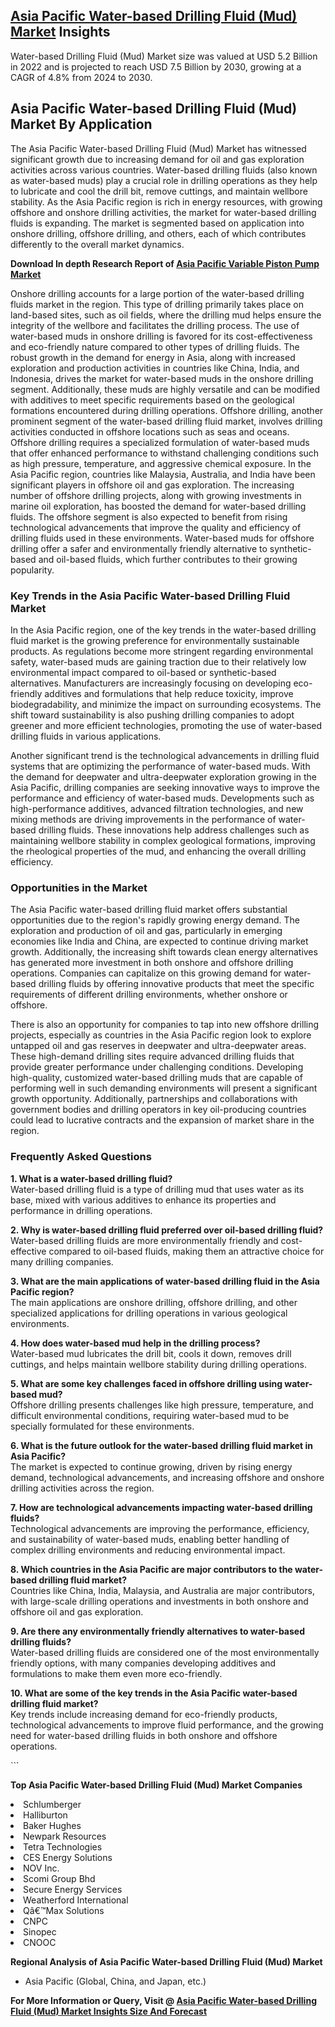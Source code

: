 <h2><a href="https://www.verifiedmarketreports.com/download-sample/?rid=225218&amp;utm_source=Github-Feb&amp;utm_medium=225" target="_blank">Asia Pacific Water-based Drilling Fluid (Mud) Market</a> Insights</h2><p>Water-based Drilling Fluid (Mud) Market size was valued at USD 5.2 Billion in 2022 and is projected to reach USD 7.5 Billion by 2030, growing at a CAGR of 4.8% from 2024 to 2030.</p><p><h2>Asia Pacific Water-based Drilling Fluid (Mud) Market By Application</h2> <p>The Asia Pacific Water-based Drilling Fluid (Mud) Market has witnessed significant growth due to increasing demand for oil and gas exploration activities across various countries. Water-based drilling fluids (also known as water-based muds) play a crucial role in drilling operations as they help to lubricate and cool the drill bit, remove cuttings, and maintain wellbore stability. As the Asia Pacific region is rich in energy resources, with growing offshore and onshore drilling activities, the market for water-based drilling fluids is expanding. The market is segmented based on application into onshore drilling, offshore drilling, and others, each of which contributes differently to the overall market dynamics. <p><strong>Download In depth Research Report of <a href="https://www.verifiedmarketreports.com/download-sample/?rid=236118&amp;utm_source=Pulse-Dec&amp;utm_medium=225" target="_blank">Asia Pacific Variable Piston Pump Market</a></strong></p> Onshore drilling accounts for a large portion of the water-based drilling fluids market in the region. This type of drilling primarily takes place on land-based sites, such as oil fields, where the drilling mud helps ensure the integrity of the wellbore and facilitates the drilling process. The use of water-based muds in onshore drilling is favored for its cost-effectiveness and eco-friendly nature compared to other types of drilling fluids. The robust growth in the demand for energy in Asia, along with increased exploration and production activities in countries like China, India, and Indonesia, drives the market for water-based muds in the onshore drilling segment. Additionally, these muds are highly versatile and can be modified with additives to meet specific requirements based on the geological formations encountered during drilling operations. Offshore drilling, another prominent segment of the water-based drilling fluid market, involves drilling activities conducted in offshore locations such as seas and oceans. Offshore drilling requires a specialized formulation of water-based muds that offer enhanced performance to withstand challenging conditions such as high pressure, temperature, and aggressive chemical exposure. In the Asia Pacific region, countries like Malaysia, Australia, and India have been significant players in offshore oil and gas exploration. The increasing number of offshore drilling projects, along with growing investments in marine oil exploration, has boosted the demand for water-based drilling fluids. The offshore segment is also expected to benefit from rising technological advancements that improve the quality and efficiency of drilling fluids used in these environments. Water-based muds for offshore drilling offer a safer and environmentally friendly alternative to synthetic-based and oil-based fluids, which further contributes to their growing popularity. <h3>Key Trends in the Asia Pacific Water-based Drilling Fluid Market</h3> <p>In the Asia Pacific region, one of the key trends in the water-based drilling fluid market is the growing preference for environmentally sustainable products. As regulations become more stringent regarding environmental safety, water-based muds are gaining traction due to their relatively low environmental impact compared to oil-based or synthetic-based alternatives. Manufacturers are increasingly focusing on developing eco-friendly additives and formulations that help reduce toxicity, improve biodegradability, and minimize the impact on surrounding ecosystems. The shift toward sustainability is also pushing drilling companies to adopt greener and more efficient technologies, promoting the use of water-based drilling fluids in various applications.</p> <p>Another significant trend is the technological advancements in drilling fluid systems that are optimizing the performance of water-based muds. With the demand for deepwater and ultra-deepwater exploration growing in the Asia Pacific, drilling companies are seeking innovative ways to improve the performance and efficiency of water-based muds. Developments such as high-performance additives, advanced filtration technologies, and new mixing methods are driving improvements in the performance of water-based drilling fluids. These innovations help address challenges such as maintaining wellbore stability in complex geological formations, improving the rheological properties of the mud, and enhancing the overall drilling efficiency.</p> <h3>Opportunities in the Market</h3> <p>The Asia Pacific water-based drilling fluid market offers substantial opportunities due to the region's rapidly growing energy demand. The exploration and production of oil and gas, particularly in emerging economies like India and China, are expected to continue driving market growth. Additionally, the increasing shift towards clean energy alternatives has generated more investment in both onshore and offshore drilling operations. Companies can capitalize on this growing demand for water-based drilling fluids by offering innovative products that meet the specific requirements of different drilling environments, whether onshore or offshore.</p> <p>There is also an opportunity for companies to tap into new offshore drilling projects, especially as countries in the Asia Pacific region look to explore untapped oil and gas reserves in deepwater and ultra-deepwater areas. These high-demand drilling sites require advanced drilling fluids that provide greater performance under challenging conditions. Developing high-quality, customized water-based drilling muds that are capable of performing well in such demanding environments will present a significant growth opportunity. Additionally, partnerships and collaborations with government bodies and drilling operators in key oil-producing countries could lead to lucrative contracts and the expansion of market share in the region.</p> <h3>Frequently Asked Questions</h3> <p><strong>1. What is a water-based drilling fluid?</strong><br> Water-based drilling fluid is a type of drilling mud that uses water as its base, mixed with various additives to enhance its properties and performance in drilling operations.</p> <p><strong>2. Why is water-based drilling fluid preferred over oil-based drilling fluid?</strong><br> Water-based drilling fluids are more environmentally friendly and cost-effective compared to oil-based fluids, making them an attractive choice for many drilling companies.</p> <p><strong>3. What are the main applications of water-based drilling fluid in the Asia Pacific region?</strong><br> The main applications are onshore drilling, offshore drilling, and other specialized applications for drilling operations in various geological environments.</p> <p><strong>4. How does water-based mud help in the drilling process?</strong><br> Water-based mud lubricates the drill bit, cools it down, removes drill cuttings, and helps maintain wellbore stability during drilling operations.</p> <p><strong>5. What are some key challenges faced in offshore drilling using water-based mud?</strong><br> Offshore drilling presents challenges like high pressure, temperature, and difficult environmental conditions, requiring water-based mud to be specially formulated for these environments.</p> <p><strong>6. What is the future outlook for the water-based drilling fluid market in Asia Pacific?</strong><br> The market is expected to continue growing, driven by rising energy demand, technological advancements, and increasing offshore and onshore drilling activities across the region.</p> <p><strong>7. How are technological advancements impacting water-based drilling fluids?</strong><br> Technological advancements are improving the performance, efficiency, and sustainability of water-based muds, enabling better handling of complex drilling environments and reducing environmental impact.</p> <p><strong>8. Which countries in the Asia Pacific are major contributors to the water-based drilling fluid market?</strong><br> Countries like China, India, Malaysia, and Australia are major contributors, with large-scale drilling operations and investments in both onshore and offshore oil and gas exploration.</p> <p><strong>9. Are there any environmentally friendly alternatives to water-based drilling fluids?</strong><br> Water-based drilling fluids are considered one of the most environmentally friendly options, with many companies developing additives and formulations to make them even more eco-friendly.</p> <p><strong>10. What are some of the key trends in the Asia Pacific water-based drilling fluid market?</strong><br> Key trends include increasing demand for eco-friendly products, technological advancements to improve fluid performance, and the growing need for water-based drilling fluids in both onshore and offshore operations.</p> ```</p><p><strong>Top Asia Pacific Water-based Drilling Fluid (Mud) Market Companies</strong></p><div data-test-id=""><p><li>Schlumberger</li><li> Halliburton</li><li> Baker Hughes</li><li> Newpark Resources</li><li> Tetra Technologies</li><li> CES Energy Solutions</li><li> NOV Inc.</li><li> Scomi Group Bhd</li><li> Secure Energy Services</li><li> Weatherford International</li><li> Qâ€™Max Solutions</li><li> CNPC</li><li> Sinopec</li><li> CNOOC</li></p><div><strong>Regional Analysis of&nbsp;Asia Pacific Water-based Drilling Fluid (Mud) Market</strong></div><ul><li dir="ltr"><p dir="ltr">Asia Pacific (Global, China, and Japan, etc.)</p></li></ul><p><strong>For More Information or Query, Visit @&nbsp;</strong><strong><a href="https://www.verifiedmarketreports.com/product/water-based-drilling-fluid-mud-market/?utm_source=Github-Feb&amp;utm_medium=225" target="_blank">Asia Pacific Water-based Drilling Fluid (Mud) Market Insights Size And Forecast</a></strong></p></div><h2>&nbsp;</h2><div data-test-id="">&nbsp;</div>
